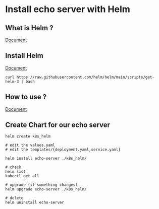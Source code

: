 # Install echo server with Helm


## What is Helm ?

[Document](https://helm.sh/)

## Install Helm

[Document](https://helm.sh/docs/intro/install/)

```shell=
curl https://raw.githubusercontent.com/helm/helm/main/scripts/get-helm-3 | bash
``` 

## How to use ?

[Document](https://helm.sh/docs/intro/quickstart/)


## Create Chart for our echo server

```
helm create k8s_helm

# edit the values.yaml
# edit the templates/{deployment.yaml,service.yaml}

helm install echo-server ./k8s_helm/

# check
helm list
kubectl get all

# upgrade (if something changes)
helm upgrade echo-server ./k8s_helm/

# delete
helm uninstall echo-server
``` 


